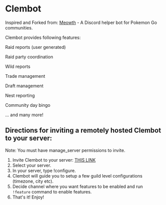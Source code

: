 # Clembot

Inspired and Forked from: [Meowth](https://github.com/FoglyOgly/Meowth) - A Discord helper bot for Pokemon Go communities.

Clembot provides following features:

Raid reports (user generated)

Raid party coordination 

Wild reports

Trade management

Draft management

Nest reporting

Community day bingo

... and many more!


## Directions for inviting a remotely hosted Clembot to your server:
Note: You must have manage_server permissions to invite.
1. Invite Clembot to your server: [THIS LINK](https://discordapp.com/oauth2/authorize?client_id=363917328880107522&scope=bot&permissions=268822608) 
2. Select your server.
3. In your server, type !configure.
4. Clembot will guide you to setup a few guild level configurations (timezone, city etc).
5. Decide channel where you want features to be enabled and run `!feature` command to enable features.
6. That's it! Enjoy!


